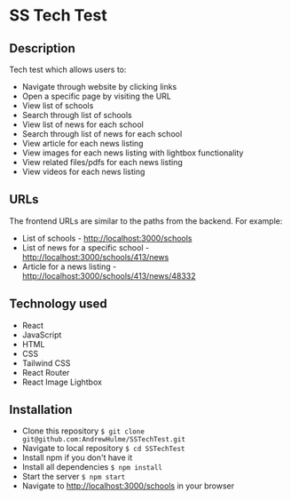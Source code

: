 # SS Tech Test

## Description
Tech test which allows users to:
* Navigate through website by clicking links
* Open a specific page by visiting the URL
* View list of schools
* Search through list of schools
* View list of news for each school
* Search through list of news for each school
* View article for each news listing
* View images for each news listing with lightbox functionality
* View related files/pdfs for each news listing
* View videos for each news listing

## URLs
The frontend URLs are similar to the paths from the backend. For example:
* List of schools - [http://localhost:3000/schools](http://localhost:3000/schools)
* List of news for a specific school - [http://localhost:3000/schools/413/news](http://localhost:3000/schools/413/news)
* Article for a news listing - [http://localhost:3000/schools/413/news/48332](http://localhost:3000/schools/413/news/48332)

## Technology used
* React
* JavaScript
* HTML
* CSS
* Tailwind CSS
* React Router
* React Image Lightbox

## Installation

- Clone this repository
  `$ git clone git@github.com:AndrewHulme/SSTechTest.git`
- Navigate to local repository
  `$ cd SSTechTest`
- Install npm if you don't have it
- Install all dependencies
  `$ npm install`
- Start the server
  `$ npm start`
- Navigate to [http://localhost:3000/schools](http://localhost:3000/schools) in your browser


